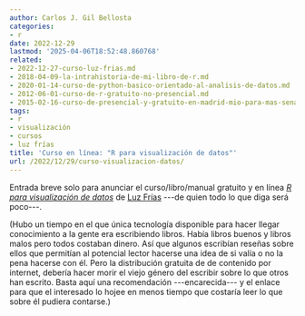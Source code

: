 ```yaml
---
author: Carlos J. Gil Bellosta
categories:
- r
date: 2022-12-29
lastmod: '2025-04-06T18:52:48.860768'
related:
- 2022-12-27-curso-luz-frias.md
- 2018-04-09-la-intrahistoria-de-mi-libro-de-r.md
- 2020-01-14-curso-de-python-basico-orientado-al-analisis-de-datos.md
- 2012-06-01-curso-de-r-gratuito-no-presencial.md
- 2015-02-16-curso-de-presencial-y-gratuito-en-madrid-mio-para-mas-senas.md
tags:
- r
- visualización
- cursos
- luz frías
title: 'Curso en línea: "R para visualización de datos"'
url: /2022/12/29/curso-visualizacion-datos/
---
```


Entrada breve solo para anunciar el curso/libro/manual gratuito y en línea
[_R para visualización de datos_](https://rdataviz.luzfrias.com/)
de
[Luz Frías](https://twitter.com/koldLight)
---de quien todo lo que diga será poco---.

(Hubo un tiempo en el que única tecnología disponible para hacer llegar conocimiento a la gente era escribiendo libros. Había libros buenos y libros malos pero todos costaban dinero. Así que algunos escribían reseñas sobre ellos que permitían al potencial lector hacerse una idea de si valía o no la pena hacerse con él. Pero la distribución gratuita de de contenido por internet, debería hacer morir el viejo género del escribir sobre lo que otros han escrito. Basta aquí una recomendación ---encarecida--- y el enlace para que el interesado lo hojee en menos tiempo que costaría leer lo que sobre él pudiera contarse.)